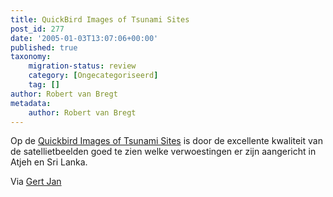 ```yaml
---
title: QuickBird Images of Tsunami Sites
post_id: 277
date: '2005-01-03T13:07:06+00:00'
published: true
taxonomy:
    migration-status: review
    category: [Ongecategoriseerd]
    tag: []
author: Robert van Bregt
metadata:
    author: Robert van Bregt
---
```

Op de [Quickbird Images of Tsunami Sites](http://www.digitalglobe.com/tsunami_gallery.html) is door de excellente kwaliteit van de satellietbeelden goed te zien welke verwoestingen er zijn aangericht in Atjeh en Sri Lanka.

Via [Gert Jan](http://gertjan.kole.info/pivot/entry.php?id=833)
